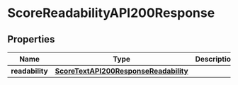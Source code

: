 

# ScoreReadabilityAPI200Response

## Properties

Name | Type | Description | Notes
------------ | ------------- | ------------- | -------------
**readability** | [**ScoreTextAPI200ResponseReadability**](ScoreTextAPI200ResponseReadability.md) |  |  [optional]




